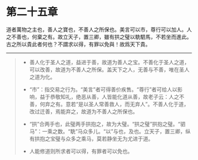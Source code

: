 # 第二十五章

道者萬物之主也，善人之寶也，不善人之所保也。美言可以市，尊行可以加人。人之不善也，何棄之有。故立天子，置三卿，雖有拱之璧以駪駟馬，不若坐而進此。古之所以貴此者何也？不謂求以得，有罪以免與！故爲天下貴。

---

> + 善人化于圣人之道，益进于善，故道为善人之宝。不善化于圣人之道，可以改善，故道为不善人之所保。盖天下之人，无善与不善，唯在圣人之道为化。
>
> + “市”：指交易之行为。“美言”者可得善价疾售。“尊行”者可给人以影响，益于恭敬知礼，绝恶从善，人皆能化道从善，故老子云：人之不善，何弃之有。意若“是以圣人常善救人，而无弃人”。不善人化于道，改过迁善，焉能弃之，故道为不善人之所保也。
>
> + “拱”合两手也，此璧两手拱抱之，故为大璧。“拱之璧”拱抱之璧。“驷马”：一乘之数。“駪”马众多儿。“以”与也，及也。立天子，置三卿，纵有拱抱之宝璧与众多之乘马，莫若静坐无为尤进于道。
>
> + 人能修道则所求者可以得，有罪者可以免也。
